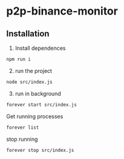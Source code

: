 # p2p-binance-monitor


## Installation


1. Install dependences

```bash
npm run i
```

2. run the project

```bash
node src/index.js
```

3. run in background

```bash
forever start src/index.js
```

Get running processes 
```bash
forever list
```

stop running 
```bash
forever stop src/index.js
```